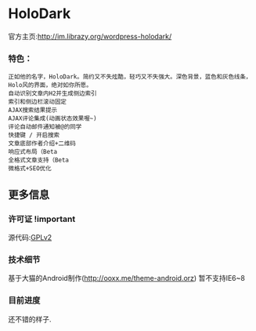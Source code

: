 # HoloDark
官方主页:<http://im.librazy.org/wordpress-holodark/>  

### 特色： 
    正如他的名字，HoloDark。简约又不失炫酷，轻巧又不失强大。深色背景，蓝色和灰色线条，Holo风的界面，绝对如你所愿。
    自动识别文章内H2并生成侧边索引
    索引和侧边栏滚动固定
    AJAX搜索结果提示
    AJAX评论集成(动画状态效果喔~)
    评论自动邮件通知被@的同学
    快捷键 / 开启搜索
    文章底部作者介绍+二维码
    响应式布局（Beta
    全格式文章支持（Beta
    微格式+SEO优化

## 更多信息

### 许可证 !important
源代码:[GPLv2](http://www.gnu.org/licenses/gpl-2.0.html)  

### 技术细节
基于大猫的Android制作(http://ooxx.me/theme-android.orz)
暂不支持IE6~8

### 目前进度
还不错的样子.